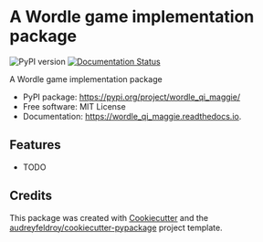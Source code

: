 # A Wordle game implementation package

![PyPI version](https://img.shields.io/pypi/v/wordle_qi_maggie.svg)
[![Documentation Status](https://readthedocs.org/projects/wordle_qi_maggie/badge/?version=latest)](https://wordle_qi_maggie.readthedocs.io/en/latest/?version=latest)

A Wordle game implementation package

* PyPI package: https://pypi.org/project/wordle_qi_maggie/
* Free software: MIT License
* Documentation: https://wordle_qi_maggie.readthedocs.io.

## Features

* TODO

## Credits

This package was created with [Cookiecutter](https://github.com/audreyfeldroy/cookiecutter) and the [audreyfeldroy/cookiecutter-pypackage](https://github.com/audreyfeldroy/cookiecutter-pypackage) project template.
